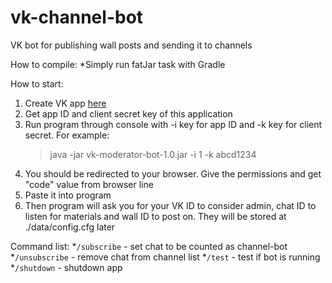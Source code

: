 # vk-channel-bot
VK bot for publishing wall posts and sending it to channels

How to compile:
*Simply run fatJar task with Gradle

How to start:
1. Create VK app [here](https://vk.com/editapp?act=create)
2. Get app ID and client secret key of this application
3. Run program through console with -i key for app ID and -k key for client secret. For example:
	>java -jar vk-moderator-bot-1.0.jar -i 1 -k abcd1234
4. You should be redirected to your browser. Give the permissions and get "code" value from browser line
5. Paste it into program
6. Then program will ask you for your VK ID to consider admin, chat ID to listen for materials and wall ID to post on. They will be stored at ./data/config.cfg later

Command list:
*`/subscribe` - set chat to be counted as channel-bot
*`/unsubscribe` - remove chat from channel list
*`/test` - test if bot is running
*`/shutdown` - shutdown app